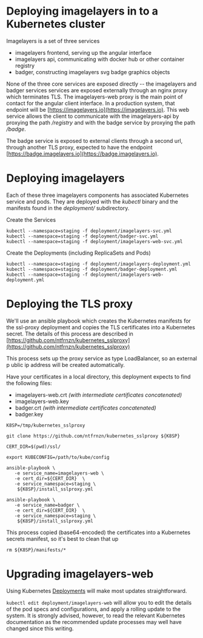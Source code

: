 # Deploying imagelayers in to a Kubernetes cluster
Imagelayers is a set of three services
- imagelayers frontend, serving up the angular interface
- imagelayers api, communicating with docker hub or other container registry
- badger, constructing imagelayers svg badge graphics objects

None of the three core services are exposed directly -- the imagelayers and
badger services services are exposed externally through an nginx proxy which
terminates TLS.  The imagelayers-web proxy is the main point of contact for the
angular client interface.  In a production system, that  endpoint will be
[https://imagelayers.io](https://imagelayers.io).  This web service allows
the client to  communicate with the imagelayers-api by proxying the path
 _/registry_ and with  the badge service by proxying the path _/badge_.  

The badge service is exposed to external clients through a second url, through
another TLS proxy, expected to have the endpoint
[https://badge.imagelayers.io](https://badge.imagelayers.io).

# Deploying imagelayers
Each of these three imagelayers components has associated Kubernetes service
and pods. They are deployed with the _kubectl_ binary and the manifests found
in the _deployment/_ subdirectory.

Create the Services
```
kubectl --namespace=staging -f deployment/imagelayers-svc.yml			
kubectl --namespace=staging -f deployment/badger-svc.yml			
kubectl --namespace=staging -f deployment/imagelayers-web-svc.yml
```

Create the Deployments (including ReplicaSets and Pods)
```
kubectl --namespace=staging -f deployment/imagelayers-deployment.yml		
kubectl --namespace=staging -f deployment/badger-deployment.yml		
kubectl --namespace=staging -f deployment/imagelayers-web-deployment.yml
```

# Deploying the TLS proxy
We'll use an ansible playbook which creates the Kubernetes manifests for the
ssl-proxy deployment and copies the TLS certificates into a Kubernetes secret.
The details of this process are described in
[https://github.com/ntfrnzn/kubernetes_sslproxy](https://github.com/ntfrnzn/kubernetes_sslproxy)

This process sets up the proxy service as type LoadBalancer, so an external p
ublic ip address will be created automatically.

Have your certificates in a local directory, this deployment expects to find the
following files:
- imagelayers-web.crt _(with intermediate certificates concatenated)_
- imagelayers-web.key
- badger.crt _(with intermediate certificates concatenated)_
- badger.key

```
K8SP=/tmp/kubernetes_sslproxy

git clone https://github.com/ntfrnzn/kubernetes_sslproxy ${K8SP}

CERT_DIR=$(pwd)/ssl/

export KUBECONFIG=/path/to/kube/config

ansible-playbook \
   -e service_name=imagelayers-web \
   -e cert_dir=${CERT_DIR}  \
   -e service_namespace=staging \
    ${K8SP}/install_sslproxy.yml

ansible-playbook \
   -e service_name=badger \
   -e cert_dir=${CERT_DIR}  \
   -e service_namespace=staging \
    ${K8SP}/install_sslproxy.yml
```

This process copied (base64-encoded) the certificates into a Kubernetes secrets
manifest, so it's best to clean that up

```
rm ${K8SP}/manifests/*
```

# Upgrading imagelayers-web

Using Kubernetes [Deployments](http://kubernetes.io/docs/user-guide/deployments/)
will make most updates straightforward.

`kubectl edit deployment/imagelayers-web` will allow you to edit the details of
the pod specs and configurations, and apply a rolling update to the system.  It
is strongly advised, however, to read the relevant Kubernetes documentation as
the recommended update processes may well have changed since this writing.
